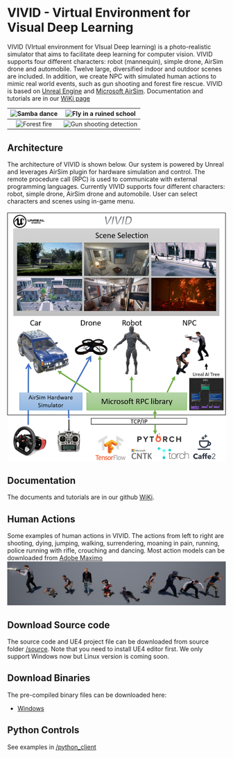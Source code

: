 # VIVID - Virtual Environment for Visual Deep Learning

VIVID (VIrtual environment for VIsual Deep learning) is a photo-realistic simulator that aims to facilitate deep learning for computer vision. 
VIVID supports four different characters: robot (mannequin), simple drone, AirSim drone and automobile. Twelve large, diversified indoor and outdoor scenes are included. 
In addition, we create NPC with simulated human actions to mimic real world events, such as gun shooting and forest fire rescue. 
VIVID is based on [Unreal Engine](https://www.unrealengine.com) and [Microsoft AirSim](https://github.com/Microsoft/AirSim).
Documentation and tutorials are in our [WiKi page](https://github.com/kuanting/vivid/wiki) 

![Samba dance](/images/zoe_sambe_dance.gif)|![Fly in a ruined school](/images/drone_fly_in_ruin.gif)
:-----------------------------------------:|:-------------------------------------------------------:
![Forest fire](/images/robot_run_in_forest_fire.gif)|![Gun shooting detection](/images/drone_in_gun_shooting.gif)

## Architecture
The architecture of VIVID is shown below. Our system is powered by Unreal and leverages AirSim plugin for hardware simulation and control. 
The remote procedure call (RPC) is used to communicate with external programming languages. Currently VIVID supports four different characters: robot, simple drone, AirSim drone and automobile.
User can select characters and scenes using in-game menu.

![](/images/vivid_arch.png)

## Documentation
The documents and tutorials are in our github [WiKi](https://github.com/kuanting/vivid/wiki).


## Human Actions
Some examples of human actions in VIVID. The actions from left to right are shooting, dying, jumping, walking, surrendering, moaning in pain, running, police running with rifle, crouching and dancing.
Most action models can be downloaded from [Adobe Maximo](https://www.mixamo.com)
![Human Action Examples](/images/action_examples.png)


## Download Source code
The source code and UE4 project file can be downloaded from source folder [/source](/source). Note that you need to install UE4 editor first. We only support Windows now but Linux version is coming soon. 


## Download Binaries
The pre-compiled binary files can be downloaded here:

- [Windows](https://drive.google.com/open?id=18EMYzQpfd-VRArLR0OVhL_2SSWgLGNrS)


## Python Controls
See examples in [/python_client](/python_client)

